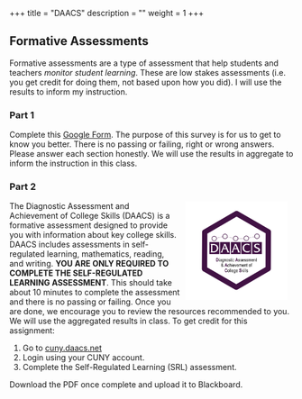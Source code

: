 +++
title = "DAACS"
description = ""
weight = 1
+++

## Formative Assessments

Formative assessments are a type of assessment that help students and teachers *monitor student learning*. These are low stakes assessments (i.e. you get credit for doing them, not based upon how you did). I will use the results to inform my instruction.

### Part 1

Complete this [Google Form](https://forms.gle/CEToVRnpyQBcrdKD8). The purpose of this survey is for us to get to know you better. There is no passing or failing, right or wrong answers. Please answer each section honestly. We will use the results in aggregate to inform the instruction in this class.

### Part 2

<img src='/slides/images/hex/DAACS.png' alt = 'DAACS' align = 'right'  style="height:175px; padding-left:10px; padding-right:10px;"/>

The Diagnostic Assessment and Achievement of College Skills (DAACS) is a formative assessment designed to provide you with information about key college skills. DAACS includes assessments in self-regulated learning, mathematics, reading, and writing. **YOU ARE ONLY REQUIRED TO COMPLETE THE SELF-REGULATED LEARNING ASSESSMENT**. This should take about 10 minutes to complete the assessment and there is no passing or failing. Once you are done, we encourage you to review the resources recommended to you. We will use the aggregated results in class. To get credit for this assignment:

1. Go to [cuny.daacs.net](https://cuny.daacs.net)
2. Login using your CUNY account.
3. Complete the Self-Regulated Learning (SRL) assessment.

Download the PDF once complete and upload it to Blackboard.

